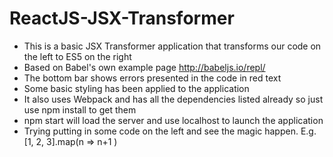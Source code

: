 # ReactJS-JSX-Transformer

- This is a basic JSX Transformer application that transforms our code on the left to ES5 on the right
- Based on Babel's own example page http://babeljs.io/repl/
- The bottom bar shows errors presented in the code in red text
- Some basic styling has been applied to the application
- It also uses Webpack and has all the dependencies listed already so just use npm install to get them
- npm start will load the server and use localhost to launch the application
- Trying putting in some code on the left and see the magic happen. E.g. [1, 2, 3].map(n => n+1 )
